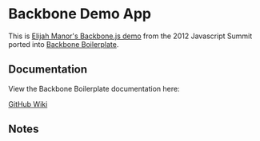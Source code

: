 Backbone Demo App
=================

This is [Elijah Manor's Backbone.js demo](https://github.com/elijahmanor/elijahmanor.github.com/blob/master/talks/intro-to-backbonejs/demo/weather-backbone.html) from the 2012 Javascript Summit ported 
into [Backbone Boilerplate](https://github.com/tbranyen/backbone-boilerplate).

## Documentation ##

View the Backbone Boilerplate documentation here:

[GitHub Wiki](https://github.com/tbranyen/backbone-boilerplate/wiki)

## Notes ##


